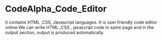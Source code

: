 # CodeAlpha_Code_Editor
It contains HTML ,CSS, Javascript languages. It is user friendly code editor online.We can write HTML ,CSS , javascript code in same page and in the output section, output is produced automatically.

